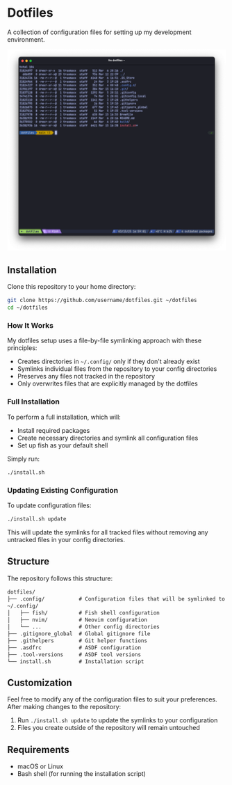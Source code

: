 # Dotfiles

A collection of configuration files for setting up my development environment.

![screenshot of a tmux session and my cmd line shell fish](screenshots/tmux_shell.png)

## Installation

Clone this repository to your home directory:

```bash
git clone https://github.com/username/dotfiles.git ~/dotfiles
cd ~/dotfiles
```

### How It Works

My dotfiles setup uses a file-by-file symlinking approach with these principles:

- Creates directories in `~/.config/` only if they don't already exist
- Symlinks individual files from the repository to your config directories
- Preserves any files not tracked in the repository
- Only overwrites files that are explicitly managed by the dotfiles

### Full Installation

To perform a full installation, which will:
- Install required packages 
- Create necessary directories and symlink all configuration files
- Set up fish as your default shell

Simply run:

```bash
./install.sh
```

### Updating Existing Configuration

To update configuration files:

```bash
./install.sh update
```

This will update the symlinks for all tracked files without removing any untracked files in your config directories.

## Structure

The repository follows this structure:

```
dotfiles/
├── .config/           # Configuration files that will be symlinked to ~/.config/
│   ├── fish/          # Fish shell configuration
│   ├── nvim/          # Neovim configuration
│   └── ...            # Other config directories
├── .gitignore_global  # Global gitignore file
├── .githelpers        # Git helper functions
├── .asdfrc            # ASDF configuration
├── .tool-versions     # ASDF tool versions
└── install.sh         # Installation script
```

## Customization

Feel free to modify any of the configuration files to suit your preferences. After making changes to the repository:

1. Run `./install.sh update` to update the symlinks to your configuration
2. Files you create outside of the repository will remain untouched

## Requirements

- macOS or Linux
- Bash shell (for running the installation script) 